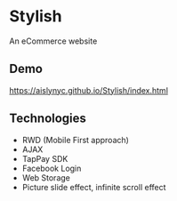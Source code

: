 # Stylish

An eCommerce website

## Demo
https://aislynyc.github.io/Stylish/index.html

## Technologies

* RWD (Mobile First approach)
* AJAX
* TapPay SDK
* Facebook Login
* Web Storage
* Picture slide effect, infinite scroll effect
